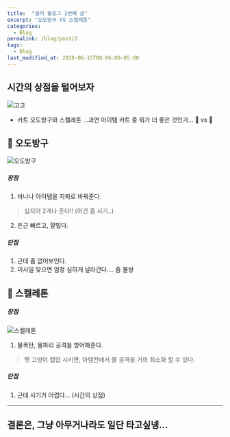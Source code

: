 ```yaml
---
title:  "샐리 블로그 2번째 글"
excerpt: "오도방구 VS 스켈레톤"
categories:
  - Blog
permalink: /blog/post/2
tags:
  - Blog
last_modified_at: 2020-06-15T08:06:00-05:00
---
```


## 시간의 상점을 털어보자



![고고](https://image.chosun.com/sitedata/image/202005/18/2020051803050_0.jpg)

- 카트 오도방구와 스켈레톤 ...과연 아이템 카트 중 뭐가 더 좋은 것인가... 🚗 vs 🛵

## 🛵 오도방구 

![오도방구](https://i.ytimg.com/vi/BzH2xU4e1do/hqdefault.jpg)
##### 장점
1. 바나나 아이템을 지뢰로 바꿔준다. 
> 심지어 2개나 준다!! (이건 좀 사기..)
2. 은근 빠르고, 얄밉다.
##### 단점
1. 근데 좀 없어보인다.
2. 미사일 맞으면 엄청 심하게 날라간다.... 좀 불쌍

## 🚗 스켈레톤 
##### 장점

![스켈레톤](https://i.ytimg.com/vi/ck2yjOTSHuU/maxresdefault.jpg)

1. 물폭탄, 물파리 공격을 방어해준다. 
> 펫 고양이 렙업 시키면, 아템전에서 물 공격을 거의 최소화 할 수 있다.

##### 단점
1. 근데 사기가 어렵다... (시간의 상점)


------


## **결론은, 그냥 아무거나라도 일단 타고싶넹...**